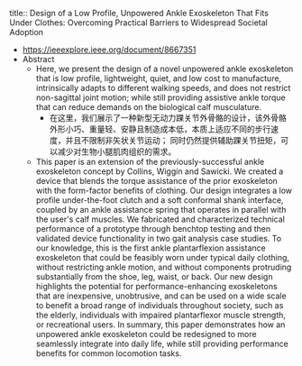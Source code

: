 title:: Design of a Low Profile, Unpowered Ankle Exoskeleton That Fits Under Clothes: Overcoming Practical Barriers to Widespread Societal Adoption

- https://ieeexplore.ieee.org/document/8667351
- Abstract
	- Here, we present the design of a novel unpowered ankle exoskeleton that is low profile, lightweight, quiet, and low cost to manufacture, intrinsically adapts to different walking speeds, and does not restrict non-sagittal joint motion; while still providing assistive ankle torque that can reduce demands on the biological calf musculature. 
	  - 在这里，我们展示了一种新型无动力踝关节外骨骼的设计，该外骨骼外形小巧、重量轻、安静且制造成本低，本质上适应不同的步行速度，并且不限制非矢状关节运动； 同时仍然提供辅助踝关节扭矩，可以减少对生物小腿肌肉组织的需求。
	- This paper is an extension of the previously-successful ankle exoskeleton concept by Collins, Wiggin and Sawicki. We created a device that blends the torque assistance of the prior exoskeleton with the form-factor benefits of clothing. Our design integrates a low profile under-the-foot clutch and a soft conformal shank interface, coupled by an ankle assistance spring that operates in parallel with the user's calf muscles. We fabricated and characterized technical performance of a prototype through benchtop testing and then validated device functionality in two gait analysis case studies. To our knowledge, this is the first ankle plantarflexion assistance exoskeleton that could be feasibly worn under typical daily clothing, without restricting ankle motion, and without components protruding substantially from the shoe, leg, waist, or back. Our new design highlights the potential for performance-enhancing exoskeletons that are inexpensive, unobtrusive, and can be used on a wide scale to benefit a broad range of individuals throughout society, such as the elderly, individuals with impaired plantarflexor muscle strength, or recreational users. In summary, this paper demonstrates how an unpowered ankle exoskeleton could be redesigned to more seamlessly integrate into daily life, while still providing performance benefits for common locomotion tasks.